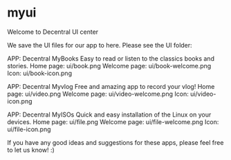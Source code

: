 # myui
Welcome to Decentral UI center

We save the UI files for our app to here. Please see the UI folder:

APP: Decentral MyBooks
   Easy to read or listen to the classics books and stories.
Home page: ui/book.png
Welcome page: ui/book-welcome.png
Icon: ui/book-icon.png


APP: Decentral Myvlog
   Free and amazing app to record your vlog!
Home page: ui/video.png
Welcome page: ui/video-welcome.png
Icon: ui/video-icon.png


APP: Decentral MyISOs
   Quick and easy installation of the Linux on your devices.
Home page: ui/file.png
Welcome page: ui/file-welcome.png
Icon: ui/file-icon.png


If you have any good ideas and suggestions for these apps, please feel free to let us know! :)
